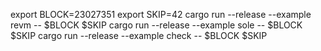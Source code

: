 export BLOCK=23027351
export SKIP=42
cargo run --release --example revm -- $BLOCK $SKIP
cargo run --release --example sole -- $BLOCK $SKIP
cargo run --release --example check -- $BLOCK $SKIP
